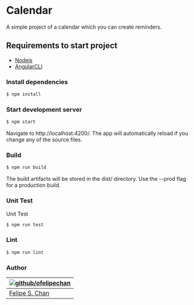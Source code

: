 # Calendar

A simple project of a calendar which you can create reminders.

## Requirements to start project

* [Nodejs](https://nodejs.org/)
* [AngularCLI](https://cli.angular.io/) 

### Install dependencies

```bash
$ npm install
```

### Start development server 

```bash
$ npm start
```
Navigate to http://localhost:4200/. The app will automatically reload if you change any of the source files.

### Build

```bash
$ npm run build
```

The build artifacts will be stored in the dist/ directory. Use the --prod flag for a production build.

### Unit Test

Unit Test

```bash
$ npm run test
```

### Lint

```bash
$ npm run lint
```

### Author

| [![github/ofelipechan](https://avatars0.githubusercontent.com/u/26874734?v=3&s=115)](https://github.com/ofelipechan "Checkout github") |
|---|
| [Felipe S. Chan](https://github.com/ofelipechan) |
